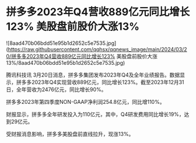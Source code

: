 # 拼多多2023年Q4营收889亿元同比增长123% 美股盘前股价大涨13%

![8aad470b06bdd51e95b1d2652c5e7535.jpg](https://raw.githubusercontent.com/qqhsx/qqnews_image/main/2024/03/20/拼多多2023年Q4营收889亿元同比增长123% 美股盘前股价大涨13%/8aad470b06bdd51e95b1d2652c5e7535.jpg)

腾讯科技讯
3月20日消息，拼多多集团发布2023年Q4及全年业绩报告。数据显示，拼多多2023年Q4实现营收889亿元，同比增长123%。截至2023年12月31日，全年营收为2476亿元，同比增长90%。

拼多多2023年第四季度NON-GAAP净利润254.8亿元，同比增110%。

财报显示，拼多多全年研发投入为110亿元，其中，Q4研发费用同比增长19%，达到29亿元。

受财报消息影响，拼多多美股盘前直线拉升，现涨13%。

